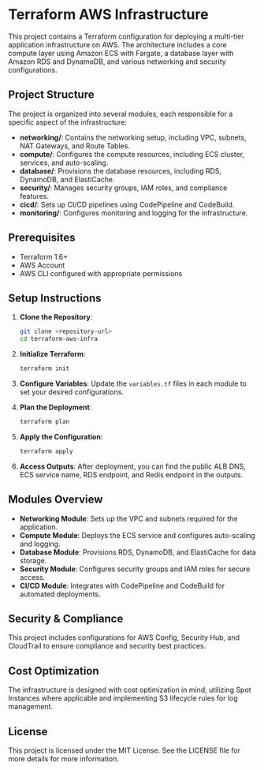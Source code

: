 # Terraform AWS Infrastructure

This project contains a Terraform configuration for deploying a multi-tier application infrastructure on AWS. The architecture includes a core compute layer using Amazon ECS with Fargate, a database layer with Amazon RDS and DynamoDB, and various networking and security configurations.

## Project Structure

The project is organized into several modules, each responsible for a specific aspect of the infrastructure:

- **networking/**: Contains the networking setup, including VPC, subnets, NAT Gateways, and Route Tables.
- **compute/**: Configures the compute resources, including ECS cluster, services, and auto-scaling.
- **database/**: Provisions the database resources, including RDS, DynamoDB, and ElastiCache.
- **security/**: Manages security groups, IAM roles, and compliance features.
- **cicd/**: Sets up CI/CD pipelines using CodePipeline and CodeBuild.
- **monitoring/**: Configures monitoring and logging for the infrastructure.

## Prerequisites

- Terraform 1.6+
- AWS Account
- AWS CLI configured with appropriate permissions

## Setup Instructions

1. **Clone the Repository**:
   ```bash
   git clone <repository-url>
   cd terraform-aws-infra
   ```

2. **Initialize Terraform**:
   ```bash
   terraform init
   ```

3. **Configure Variables**:
   Update the `variables.tf` files in each module to set your desired configurations.

4. **Plan the Deployment**:
   ```bash
   terraform plan
   ```

5. **Apply the Configuration**:
   ```bash
   terraform apply
   ```

6. **Access Outputs**:
   After deployment, you can find the public ALB DNS, ECS service name, RDS endpoint, and Redis endpoint in the outputs.

## Modules Overview

- **Networking Module**:   Sets up the VPC and subnets required for the application.
- **Compute Module**:      Deploys the ECS service and configures auto-scaling and logging.
- **Database Module**:     Provisions RDS, DynamoDB, and ElastiCache for data storage.
- **Security Module**:     Configures security groups and IAM roles for secure access.
- **CI/CD Module**:        Integrates with CodePipeline and CodeBuild for automated deployments.

## Security & Compliance

This project includes configurations for AWS Config, Security Hub, and CloudTrail to ensure compliance and security best practices.

## Cost Optimization

The infrastructure is designed with cost optimization in mind, utilizing Spot Instances where applicable and implementing S3 lifecycle rules for log management.

## License

This project is licensed under the MIT License. See the LICENSE file for more details for more information.

